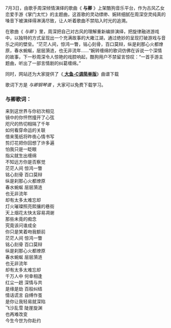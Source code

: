 

7月3日，由歌手周深倾情演绎的歌曲《 **与卿**
》上架酷狗音乐平台，作为古风乙女恋爱手游《掌门太忙》的主题曲，这首歌的灵动缥缈、婉转细腻在周深空灵纯真的嗓音下被演绎得淋漓尽致，让人听着歌曲不禁陷入时光的追溯。

在歌曲《 _与卿_
》里，周深把自己对古风的理解重新编排演绎，把旋律融进游戏中，以独特的方式呈现出一个充满故事的大雍江湖，通过绝妙的呈现打破游戏与音乐之间的壁垒。“茫茫人间，惊鸿一瞥，铭心刻骨，百口莫辩，纵是刹那心火都燎原，春水蜿蜒，层层漪涟，也无非流年……“婉转缠绵的歌词仿佛在诉说一个深情的故事，下一秒周深令人惊艳的戏腔响起，酷狗用户不禁留言惊叹：“一首手游主题曲，听出了一部言情剧的纠葛缠绵。”

同时，网站还为大家提供了《[ **大鱼-C调简单版**](Music-11720-大鱼-C调简单版-一首值得去反复聆听和传唱的歌曲.html "大鱼-
C调简单版")》曲谱下载

歌词下方是 _与卿钢琴谱_ ，大家可以免费下载学习。

### 与卿歌词：

来到这世界与你初次相见  
镜中的你怦然撞开了心弦  
咫尺的热切相隔了千年  
如何看穿命运的关联  
借来笺纸将昨夜心情书写  
剪灯花把你回想了许多遍  
怕我只是一眨眼  
指尖就生出缠绵  
不知远方你是否察觉  
茫茫人间 惊鸿一瞥  
铭心刻骨 百口莫辩  
纵是刹那心火都燎原  
春水蜿蜒 层层漪涟  
也无非流年  
却有太多太难忘却  
灯火璀璨照亮熙攘的巷街  
天上烟花太快太容易凋谢  
那些未竟的痴念  
究竟该问谁成全  
你只是笑着吻我额前  
茫茫人间 惊鸿一瞥  
铭心刻骨 百口莫辩  
纵是刹那心火都燎原  
春水蜿蜒 层层漪涟  
也无非流年  
却有太多太难忘却  
千万人中 何幸相逢  
红尘一趟 深情与共  
是缘是劫 百般纠结  
情话谎言 自缚作茧  
是你让我轻易就深陷  
飞沙乱雪 陡崖旋渊  
也再难改变  
今生今世为你赴约

